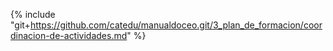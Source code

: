{% include "git+https://github.com/catedu/manualdoceo.git/3_plan_de_formacion/coordinacion-de-actividades.md" %}